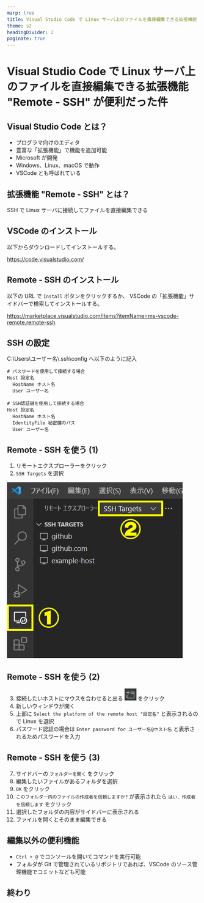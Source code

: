 ```yaml
---
marp: true
title: Visual Studio Code で Linux サーバ上のファイルを直接編集できる拡張機能 "Remote - SSH" が便利だった件
theme: s2
headingDivider: 2
paginate: true
---
```


# Visual Studio Code で Linux サーバ上のファイルを直接編集できる拡張機能 "Remote - SSH" が便利だった件

<!-- _class: lead -->
<!-- _backgroundImage: url(https://marp.app/assets/hero-background.jpg) -->

## Visual Studio Code とは？

- プログラマ向けのエディタ
- 豊富な「拡張機能」で機能を追加可能
- Microsoft が開発
- Windows、Linux、macOS で動作
- VSCode とも呼ばれている

## 拡張機能 "Remote - SSH" とは？

SSH で Linux サーバに接続してファイルを直接編集できる

## VSCode のインストール

以下からダウンロードしてインストールする。

https://code.visualstudio.com/

## Remote - SSH のインストール

以下の URL で `Install` ボタンをクリックするか、
VSCode の「拡張機能」サイドバーで検索してインストールする。

https://marketplace.visualstudio.com/items?itemName=ms-vscode-remote.remote-ssh

## SSH の設定

C:\\Users\\ユーザー名\\.ssh\\config へ以下のように記入

    # パスワードを使用して接続する場合
    Host 設定名
      HostName ホスト名
      User ユーザー名

    # SSH認証鍵を使用して接続する場合
    Host 設定名
      HostName ホスト名
      IdentityFile 秘密鍵のパス
      User ユーザー名

## Remote - SSH を使う (1)

<div class="flex-container">

1. リモートエクスプローラーをクリック
2. `SSH Targets` を選択

![リモートエクスプローラー](https://raw.githubusercontent.com/saasan/vscode-remotessh/master/assets/remote-explorer.png)

</div>

## Remote - SSH を使う (2)

3. 接続したいホストにマウスを合わせると出る ![Connect to Host in New Window](https://raw.githubusercontent.com/saasan/vscode-remotessh/master/assets/connect.png) をクリック
4. 新しいウィンドウが開く
5. 上部に `Select the platform of the remote host "設定名"` と表示されるので Linux を選択
6. パスワード認証の場合は `Enter password for ユーザー名@ホスト名` と表示されるためパスワードを入力

## Remote - SSH を使う (3)

7. サイドバーの `フォルダーを開く` をクリック
8. 編集したいファイルがあるフォルダを選択
9. `OK` をクリック
10. `このフォルダー内のファイルの作成者を信頼しますか?` が表示されたら `はい、作成者を信頼します` をクリック
11. 選択したフォルダの内容がサイドバーに表示される
12. ファイルを開くとそのまま編集できる

## 編集以外の便利機能

- `Ctrl + @` でコンソールを開いてコマンドを実行可能
- フォルダが Git で管理されているリポジトリであれば、VSCode のソース管理機能でコミットなども可能

## 終わり

<!-- _class: lead -->
